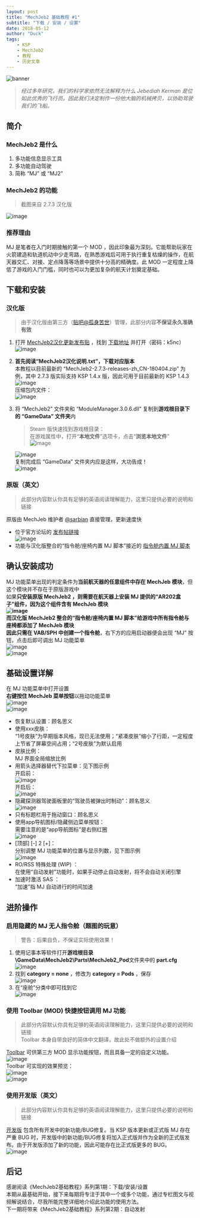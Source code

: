 ```yaml
---
layout: post
title: "MechJeb2 基础教程 #1"
subtitle: "下载 / 安装 / 设置"
date: 2018-05-12
author: "Duck"
tags:
    - KSP
    - MechJeb2
    - 教程
    - 历史文章
---
```


![banner](https://github.com/Duck1998/Duck1998.github.io/raw/deprecated/Assets/MechJeb2%E5%9F%BA%E7%A1%80%E6%95%99%E7%A8%8B%231/banner.jpg)  
> *经过多年研究，我们的科学家依然无法解释为什么 Jebediah Kerman 是位如此优秀的飞行员。因此我们决定制作一份他大脑的机械拷贝，以协助驾驶我们的飞船。*

## 简介
### MechJeb2 是什么
1. 多功能信息显示工具
2. 多功能自动驾驶
3. 简称 “MJ” 或 “MJ2”

### MechJeb2 的功能
> 截图来自 2.7.3 汉化版  

![image](https://github.com/Duck1998/Duck1998.github.io/raw/deprecated/Assets/MechJeb2%E5%9F%BA%E7%A1%80%E6%95%99%E7%A8%8B%231/01.jpg)
### 推荐理由
MJ 是笔者在入门时期接触的第一个 MOD ，因此印象最为深刻。它能帮助玩家在火箭建造和轨道机动中少走弯路，在熟悉游戏后可用于执行重复枯燥的操作，在航天器交汇、对接、定点降落等场景中提供十分高的精确度。此 MOD 一定程度上降低了游戏的入门门槛，同时也可以为更加复杂的航天计划奠定基础。

## 下载和安装
### 汉化版
> 由于汉化版由第三方（[贴吧@孤身苦世](http://tieba.baidu.com/home/main?un=%E5%AD%A4%E8%BA%AB%E8%8B%A6%E4%B8%96)）管理，此部分内容**不保证永久准确有效**

1. 打开 [MechJeb2汉化更新发布贴](https://tieba.baidu.com/p/5755515957) ，找到 [下载地址](http://pan.baidu.com/s/1sjHhgHB) 并打开（密码：k5nc）  
   ![image](https://github.com/Duck1998/Duck1998.github.io/raw/deprecated/Assets/MechJeb2%E5%9F%BA%E7%A1%80%E6%95%99%E7%A8%8B%231/02.png)
2. **首先阅读“MechJeb2汉化说明.txt”，下载对应版本**  
   本教程以目前最新的 “MechJeb2-2.7.3-releases-zh_CN-180404.zip” 为例，其中 2.7.3 版实际支持 KSP 1.4.x 版，因此可用于目前最新的 KSP 1.4.3  
   ![image](https://github.com/Duck1998/Duck1998.github.io/raw/deprecated/Assets/MechJeb2%E5%9F%BA%E7%A1%80%E6%95%99%E7%A8%8B%231/03.png)  
   压缩包内文件：  
   ![image](https://github.com/Duck1998/Duck1998.github.io/raw/deprecated/Assets/MechJeb2%E5%9F%BA%E7%A1%80%E6%95%99%E7%A8%8B%231/04.png)
3. 将 “MechJeb2” 文件夹和 “ModuleManager.3.0.6.dll” 复制到**游戏根目录下的 “GameData” 文件夹**内
   > Steam 版快速找到游戏根目录：  
     在游戏属性中，打开“**本地文件**”选项卡，点击“**浏览本地文件**”  
     ![image](https://github.com/Duck1998/Duck1998.github.io/raw/deprecated/Assets/%E5%A6%82%E4%BD%95%E5%9B%9E%E6%BB%9ASteam%E7%89%88KSP%E5%B9%B6%E4%BF%AE%E5%A4%8D%E5%AD%98%E6%A1%A3/05.PNG)  
 
    ![image](https://github.com/Duck1998/Duck1998.github.io/raw/deprecated/Assets/MechJeb2%E5%9F%BA%E7%A1%80%E6%95%99%E7%A8%8B%231/05.png)  
    复制完成后 “GameData” 文件夹内应是这样，大功告成！  
    ![image](https://github.com/Duck1998/Duck1998.github.io/raw/deprecated/Assets/MechJeb2%E5%9F%BA%E7%A1%80%E6%95%99%E7%A8%8B%231/06.png)

### 原版（英文）
> 此部分内容默认你具有足够的英语阅读理解能力，这里只提供必要的说明和链接  

原版由 MechJeb 维护者 [@sarbian](https://forum.kerbalspaceprogram.com/index.php?/profile/57146-sarbian/) 直接管理，更新速度快
- 位于官方论坛的 [发布帖链接](https://forum.kerbalspaceprogram.com/index.php?/topic/154834-d)  
  ![image](https://github.com/Duck1998/Duck1998.github.io/raw/deprecated/Assets/MechJeb2%E5%9F%BA%E7%A1%80%E6%95%99%E7%A8%8B%231/07.jpg)
- 功能与汉化版整合的“指令舱/座椅内置 MJ 脚本”接近的 [指令舱内置 MJ 脚本](https://forum.kerbalspaceprogram.com/index.php?/topic/88726-d)  

## 确认安装成功
MJ 功能菜单出现的判定条件为**当前航天器的任意组件中存在 MechJeb 模块**，但这个模块并不存在于原版游戏中  
如果**只安装原版 MechJeb2 **，则需要在航天器上安装 MJ 提供的“AR202盒子”组件，因为这个组件含有 MechJeb 模块  
![image](https://github.com/Duck1998/Duck1998.github.io/raw/deprecated/Assets/MechJeb2%E5%9F%BA%E7%A1%80%E6%95%99%E7%A8%8B%231/08.jpg)  
而汉化版 MechJeb2 整合的“指令舱/座椅内置 MJ 脚本”给游戏中所有指令舱与座椅都添加了 MechJeb 模块  
因此只需在 VAB/SPH 中**创建一个指令舱**，右下方的应用启动器便会出现 “MJ” 按钮，点击后即可调出 MJ 功能菜单  
![image](https://github.com/Duck1998/Duck1998.github.io/raw/deprecated/Assets/MechJeb2%E5%9F%BA%E7%A1%80%E6%95%99%E7%A8%8B%231/09.jpg)   
![image](https://github.com/Duck1998/Duck1998.github.io/raw/deprecated/Assets/MechJeb2%E5%9F%BA%E7%A1%80%E6%95%99%E7%A8%8B%231/10.jpg)

## 基础设置详解
在 MJ 功能菜单中打开设置  
**右键按住 MechJeb 菜单按钮**以拖动功能菜单  
![image](https://github.com/Duck1998/Duck1998.github.io/raw/deprecated/Assets/MechJeb2%E5%9F%BA%E7%A1%80%E6%95%99%E7%A8%8B%231/11.jpg)  
![image](https://github.com/Duck1998/Duck1998.github.io/raw/deprecated/Assets/MechJeb2%E5%9F%BA%E7%A1%80%E6%95%99%E7%A8%8B%231/12.jpg)  
- 恢复默认设置：顾名思义
- 使用xxx皮肤：  
  “1号皮肤”为早期版本风格，现已无法使用；“紧凑皮肤”缩小了行距，一定程度上节省了屏幕空间占用；“2号皮肤”为默认启用
- 皮肤比例：  
  MJ 界面全局缩放比例
- 用箭头选择器替代下拉菜单：见下图示例  
  开启前：  
  ![image](https://github.com/Duck1998/Duck1998.github.io/raw/deprecated/Assets/MechJeb2%E5%9F%BA%E7%A1%80%E6%95%99%E7%A8%8B%231/13.jpg)  
  开启后：  
  ![image](https://github.com/Duck1998/Duck1998.github.io/raw/deprecated/Assets/MechJeb2%E5%9F%BA%E7%A1%80%E6%95%99%E7%A8%8B%231/14.jpg)
- 隐藏探测器驾驶面板里的“驾驶员被弹出时制动”：顾名思义  
  ![image](https://github.com/Duck1998/Duck1998.github.io/raw/deprecated/Assets/MechJeb2%E5%9F%BA%E7%A1%80%E6%95%99%E7%A8%8B%231/15.jpg)
- 只有标题栏用于拖动窗口：顾名思义
- 使用app导航图标/隐藏侧边菜单按钮：  
  需要注意的是“app导航图标”是右侧红圈  
  ![image](https://github.com/Duck1998/Duck1998.github.io/raw/deprecated/Assets/MechJeb2%E5%9F%BA%E7%A1%80%E6%95%99%E7%A8%8B%231/16.jpg)
- [顶部] [-] 2 [+]：  
  分别调整 MJ 功能菜单的位置与显示列数，见下图示例  
  ![image](https://github.com/Duck1998/Duck1998.github.io/raw/deprecated/Assets/MechJeb2%E5%9F%BA%E7%A1%80%E6%95%99%E7%A8%8B%231/17.jpg)
- RO/RSS 特殊处理 (WIP) ：  
  在使用“自动发射”功能时，如果手动停止自动发射，将不会自动关闭引擎
- 加速时激活 SAS ：  
  “加速”指 MJ 自动进行的时间加速

## 进阶操作
### 启用隐藏的 MJ 无人指令舱（题图的玩意）
> 警告：后果自负，不保证实际使用效果！  

1. 使用记事本等软件打开**游戏根目录\GameData\MechJeb2\Parts\MechJeb2_Pod**文件夹中的 **part.cfg**  
   ![image](https://github.com/Duck1998/Duck1998.github.io/raw/deprecated/Assets/MechJeb2%E5%9F%BA%E7%A1%80%E6%95%99%E7%A8%8B%231/18.png)
2. 找到 **category = none** ，修改为 **category = Pods** ，保存  
   ![image](https://github.com/Duck1998/Duck1998.github.io/raw/deprecated/Assets/MechJeb2%E5%9F%BA%E7%A1%80%E6%95%99%E7%A8%8B%231/19.png)
3. 在“座舱”分类中即可找到它  
   ![image](https://github.com/Duck1998/Duck1998.github.io/raw/deprecated/Assets/MechJeb2%E5%9F%BA%E7%A1%80%E6%95%99%E7%A8%8B%231/20.jpg)

### 使用 Toolbar (MOD) 快捷按钮调用 MJ 功能
> 此部分内容默认你具有足够的英语阅读理解能力，这里只提供必要的说明和链接  
> Toolbar 本身自带良好的简体中文翻译，故此处不做额外的设置介绍

[Toolbar](https://forum.kerbalspaceprogram.com/index.php?/topic/161857-d) 可供第三方 MOD 显示功能按钮，而且具备一定的自定义功能。  
![image](https://github.com/Duck1998/Duck1998.github.io/raw/deprecated/Assets/MechJeb2%E5%9F%BA%E7%A1%80%E6%95%99%E7%A8%8B%231/21.jpg)  
Toolbar 可实现的效果预览：  
![image](https://github.com/Duck1998/Duck1998.github.io/raw/deprecated/Assets/MechJeb2%E5%9F%BA%E7%A1%80%E6%95%99%E7%A8%8B%231/22.jpg)  
![image](https://github.com/Duck1998/Duck1998.github.io/raw/deprecated/Assets/MechJeb2%E5%9F%BA%E7%A1%80%E6%95%99%E7%A8%8B%231/23.jpg)

### 使用开发版（英文）
> 此部分内容默认你具有足够的英语阅读理解能力，这里只提供必要的说明和链接  

[开发版](https://ksp.sarbian.com/jenkins/job/MechJeb2-Dev/) 包含所有开发中的新功能/BUG修复。当 KSP 版本更新或正式版 MJ 存在严重 BUG 时，开发版中的新功能/BUG修复将加入正式版并作为全新的正式版发布。由于开发版添加了新的功能，因此可能存在比正式版更多的 BUG。  
![image](https://github.com/Duck1998/Duck1998.github.io/raw/deprecated/Assets/MechJeb2%E5%9F%BA%E7%A1%80%E6%95%99%E7%A8%8B%231/24.jpg)

## 后记
感谢阅读《MechJeb2基础教程》系列第1期：下载/安装/设置  
本期从最基础开始，接下来每期将专注于其中一个或多个功能，通过专栏图文与视频解说结合，尽我所能完整详细地介绍此功能的使用方法。  
下一期将带来《MechJeb2基础教程》系列第2期：自动发射
